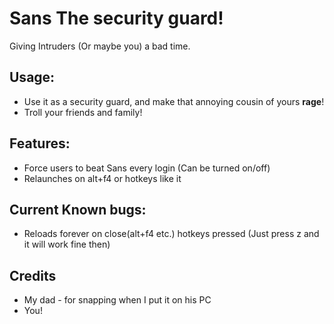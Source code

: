 # Sans The security guard!

Giving Intruders (Or maybe you) a bad time.

## Usage:
- Use it as a security guard, and make that annoying cousin of yours **rage**!
- Troll your friends and family!

## Features:
- Force users to beat Sans every login (Can be turned on/off)
- Relaunches on alt+f4 or hotkeys like it

## Current Known bugs:
- Reloads forever on close(alt+f4 etc.) hotkeys pressed (Just press z and it will work fine then)

## Credits
- My dad - for snapping when I put it on his PC
- You!